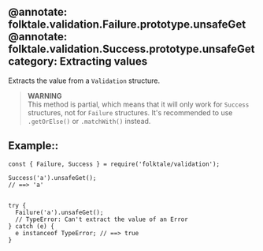 @annotate: folktale.validation.Failure.prototype.unsafeGet
@annotate: folktale.validation.Success.prototype.unsafeGet
category: Extracting values
---

Extracts the value from a `Validation` structure.

> **WARNING**  
> This method is partial, which means that it will only work for `Success`
> structures, not for `Failure` structures. It's recommended to use `.getOrElse()`
> or `.matchWith()` instead.

## Example::

    const { Failure, Success } = require('folktale/validation');
    
    Success('a').unsafeGet();
    // ==> 'a'
    
    
    try {
      Failure('a').unsafeGet();
      // TypeError: Can't extract the value of an Error
    } catch (e) {
      e instanceof TypeError; // ==> true
    }
    
